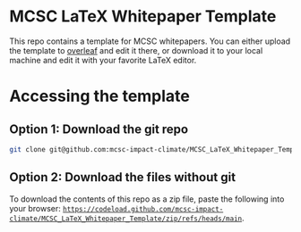 # MCSC LaTeX Whitepaper Template
This repo contains a template for MCSC whitepapers. You can either upload the template to [overleaf](https://www.overleaf.com) and edit it there, or download it to your local machine and edit it with your favorite LaTeX editor. 

# Accessing the template

## Option 1: Download the git repo
```bash
git clone git@github.com:mcsc-impact-climate/MCSC_LaTeX_Whitepaper_Template.git
```

## Option 2: Download the files without git

To download the contents of this repo as a zip file, paste the following into your browser: [`https://codeload.github.com/mcsc-impact-climate/MCSC_LaTeX_Whitepaper_Template/zip/refs/heads/main`](https://codeload.github.com/mcsc-impact-climate/MCSC_LaTeX_Whitepaper_Template/zip/refs/heads/main).
